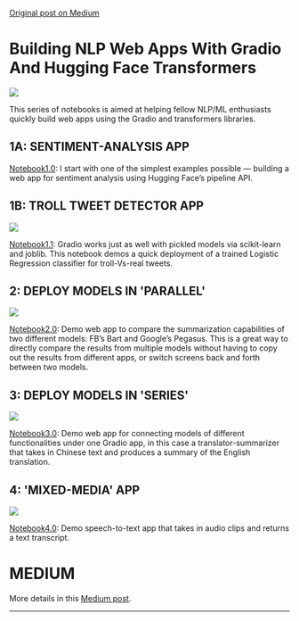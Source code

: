 [Original post on Medium](https://towardsdatascience.com/building-nlp-web-apps-with-gradio-and-hugging-face-transformers-59ce8ab4a319)

# Building NLP Web Apps With Gradio And Hugging Face Transformers

![](https://miro.medium.com/max/1400/1*DHsXieocan8E6ntk-8O8WQ.gif)

This series of notebooks is aimed at helping fellow NLP/ML enthusiasts quickly build web apps using the Gradio and transformers libraries.

## 1A: SENTIMENT-ANALYSIS APP
[Notebook1.0](notebooks/1.0_gradio_sentiment.ipynb): I start with one of the simplest examples possible — building a web app for sentiment analysis using Hugging Face’s pipeline API.


## 1B: TROLL TWEET DETECTOR APP
![](https://miro.medium.com/max/2000/1*7nPox8VyxnmcBNTRG3Pcvg.png)

[Notebook1.1](notebooks/1.1_gradio_logreg.ipynb): Gradio works just as well with pickled models via scikit-learn and joblib. This notebook demos a quick deployment of a trained Logistic Regression classifier for troll-Vs-real tweets.


## 2: DEPLOY MODELS IN 'PARALLEL'
![](https://miro.medium.com/max/2000/1*YUBqz6xteSNKzS4UNMQglQ.png)

[Notebook2.0](notebooks/2.0_gradio_parallel_summaries.ipynb): Demo web app to compare the summarization capabilities of two different models: FB’s Bart and Google’s Pegasus. This is a great way to directly compare the results from multiple models without having to copy out the results from different apps, or switch screens back and forth between two models.


## 3: DEPLOY MODELS IN 'SERIES'
![](https://miro.medium.com/max/2000/1*yw8KlonkN9GlwLwWSh0TgA.png)

[Notebook3.0](notebooks/3.0_gradio_series.ipynb): Demo web app for connecting models of different functionalities under one Gradio app, in this case a translator-summarizer that takes in Chinese text and produces a summary of the English translation.


## 4: 'MIXED-MEDIA' APP
![](https://miro.medium.com/max/2000/1*8e6d27yEOvKZxRb_ECbtBA.png)

[Notebook4.0](notebooks/4.0_gradio_audio_text.ipynb): Demo speech-to-text app that takes in audio clips and returns a text transcript.


# MEDIUM

More details in this [Medium post](https://chuachinhon.medium.com/building-nlp-web-apps-with-gradio-and-hugging-face-transformers-59ce8ab4a319).


---
